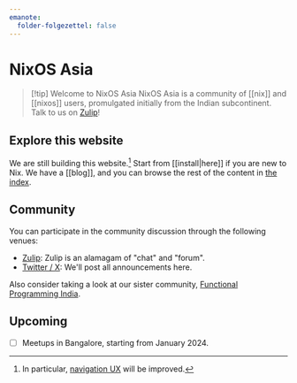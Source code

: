 ```yaml
---
emanote:
  folder-folgezettel: false
---
```


# NixOS Asia

> [!tip] Welcome to NixOS Asia
> NixOS Asia is a community of [[nix]] and [[nixos]] users, promulgated initially from the Indian subcontinent. Talk to us on [Zulip](https://nixos.zulipchat.com/)!

## Explore this website

We are still building this website.[^nav] Start from [[install|here]] if you are new to Nix. We have a [[blog]], and you can browse the rest of the content  in [the index](-/all).

## Community

You can participate in the community discussion through the following venues:

- [Zulip](https://nixos.zulipchat.com/): Zulip is an alamagam of "chat" and "forum".
- [Twitter / X](https://twitter.com/nixos_asia): We'll post all announcements here.

Also consider taking a look at our sister community, [Functional Programming India](https://functionalprogramming.in/).

## Upcoming

- [ ] Meetups in Bangalore, starting from January 2024.

[^nav]: In particular, [navigation UX](https://github.com/srid/emanote/issues/473) will be improved.